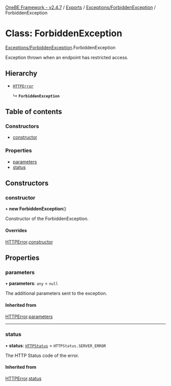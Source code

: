 [OneBE Framework - v2.4.7](../README.md) / [Exports](../modules.md) / [Exceptions/ForbiddenException](../modules/Exceptions_ForbiddenException.md) / ForbiddenException

# Class: ForbiddenException

[Exceptions/ForbiddenException](../modules/Exceptions_ForbiddenException.md).ForbiddenException

Exception thrown when an endpoint has restricted access.

## Hierarchy

- [`HTTPError`](Exceptions_HTTPError.HTTPError.md)

  ↳ **`ForbiddenException`**

## Table of contents

### Constructors

- [constructor](Exceptions_ForbiddenException.ForbiddenException.md#constructor)

### Properties

- [parameters](Exceptions_ForbiddenException.ForbiddenException.md#parameters)
- [status](Exceptions_ForbiddenException.ForbiddenException.md#status)

## Constructors

### constructor

• **new ForbiddenException**()

Constructor of the ForbiddenException.

#### Overrides

[HTTPError](Exceptions_HTTPError.HTTPError.md).[constructor](Exceptions_HTTPError.HTTPError.md#constructor)

## Properties

### parameters

• **parameters**: `any` = `null`

The additional parameters sent to the exception.

#### Inherited from

[HTTPError](Exceptions_HTTPError.HTTPError.md).[parameters](Exceptions_HTTPError.HTTPError.md#parameters)

___

### status

• **status**: [`HTTPStatus`](../enums/HTTP_HTTPStatus.HTTPStatus.md) = `HTTPStatus.SERVER_ERROR`

The HTTP Status code of the error.

#### Inherited from

[HTTPError](Exceptions_HTTPError.HTTPError.md).[status](Exceptions_HTTPError.HTTPError.md#status)
